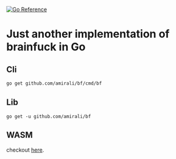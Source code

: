 [![Go Reference](https://pkg.go.dev/badge/github.com/amirali/bf.svg)](https://pkg.go.dev/github.com/amirali/bf)

# Just another implementation of brainfuck in Go

## Cli
```bash
go get github.com/amirali/bf/cmd/bf
```

## Lib
```
go get -u github.com/amirali/bf
```

## WASM
checkout [here](https://github.com/amirali/bf/tree/main/wasm).
